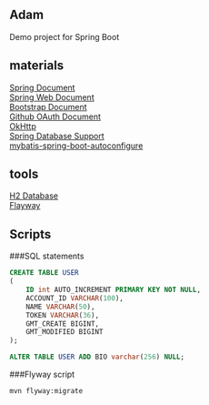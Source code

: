 ## Adam
Demo project for Spring Boot

## materials
[Spring Document](https://spring.io/guides)    
[Spring Web Document](https://spring.io/guides/gs/serving-web-content/)    
[Bootstrap Document](https://v3.bootcss.com/getting-started/)   
[Github OAuth Document](https://developer.github.com/apps/building-oauth-apps/)     
[OkHttp](https://square.github.io/okhttp/)    
[Spring Database Support](https://docs.spring.io/spring-boot/docs/2.0.0.RC1/reference/htmlsingle/#boot-features-embedded-database-support)  
[mybatis-spring-boot-autoconfigure](http://www.mybatis.org/spring-boot-starter/mybatis-spring-boot-autoconfigure/)  

## tools
[H2 Database](https://www.h2database.com/html/main.html)  
[Flayway](https://flywaydb.org/getstarted/)

## Scripts

###SQL statements
```sql
CREATE TABLE USER
(
    ID int AUTO_INCREMENT PRIMARY KEY NOT NULL,
    ACCOUNT_ID VARCHAR(100),
    NAME VARCHAR(50),
    TOKEN VARCHAR(36),
    GMT_CREATE BIGINT,
    GMT_MODIFIED BIGINT
);
```

```sql
ALTER TABLE USER ADD BIO varchar(256) NULL;
```

###Flyway script
```bash
mvn flyway:migrate
```